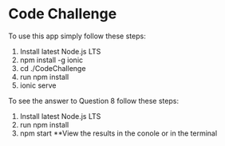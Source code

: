 # Code Challenge

To use this app simply follow these steps:

1. Install latest Node.js LTS
2. npm install -g ionic
3. cd ./CodeChallenge
4. run npm install
4. ionic serve

To see the answer to Question 8 follow these steps:

1. Install latest Node.js LTS
2. run npm install
3. npm start
**View the results in the conole or in the terminal